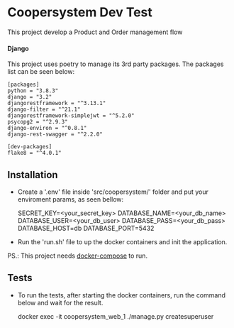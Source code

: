 # Coopersystem Dev Test

This project develop a Product and Order management flow


#### Django

This project uses poetry to manage its 3rd party packages. 
The packages list can be seen below:
  
    [packages]
    python = "3.8.3"
    django = "3.2"
    djangorestframework = "^3.13.1"
    django-filter = "^21.1"
    djangorestframework-simplejwt = "^5.2.0"
    psycopg2 = "^2.9.3"
    django-environ = "^0.8.1"
    django-rest-swagger = "^2.2.0"
    
    [dev-packages]
    flake8 = "^4.0.1"
    
 
## Installation

- Create a '.env' file inside 'src/coopersystem/' folder and put your enviroment params, as seen bellow:


    SECRET_KEY=<your_secret_key>
    DATABASE_NAME=<your_db_name>
    DATABASE_USER=<your_db_user>
    DATABASE_PASS=<your_db_pass>
    DATABASE_HOST=db
    DATABASE_PORT=5432


- Run the 'run.sh' file to up the docker containers and init the application.

PS.: This project needs [docker-compose](https://docs.docker.com/compose/install/) to run.

## Tests

- To run the tests, after starting the docker containers, run the command below and wait for the result.


    docker exec -it coopersystem_web_1 ./manage.py createsuperuser


